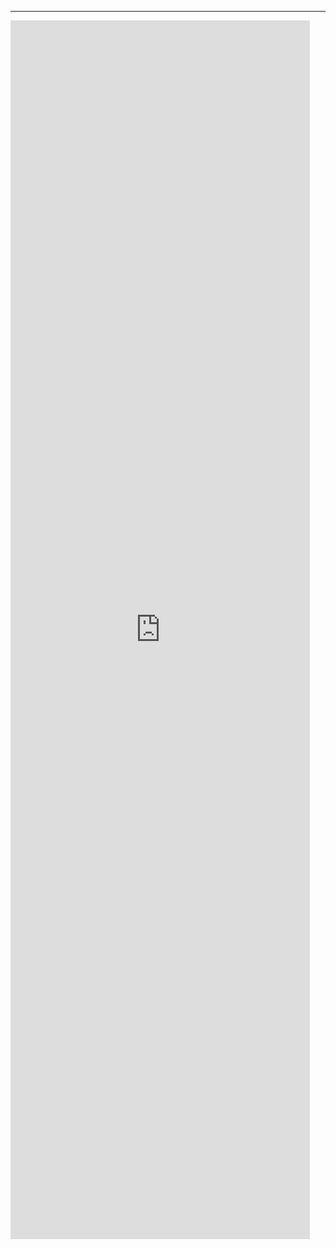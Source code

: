 
---

<iframe width="95%" height="50%" src="https://www.youtube.com/embed/PSqOqgNhroo" frameborder="0" allow="autoplay; encrypted-media" allowfullscreen></iframe>

